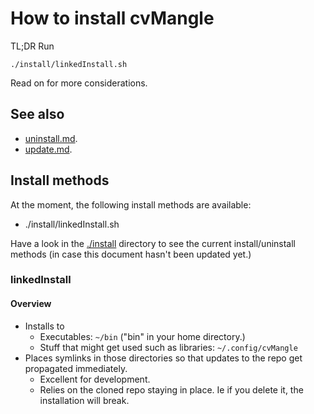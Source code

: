 # How to install cvMangle

TL;DR Run

```
./install/linkedInstall.sh
```

Read on for more considerations.

## See also

* [uninstall.md](uninstall.md).
* [update.md](update.md).

## Install methods

At the moment, the following install methods are available:

* ./install/linkedInstall.sh

Have a look in the [./install](https://github.com/ksandom/cvMangle/tree/main/install) directory to see the current install/uninstall methods (in case this document hasn't been updated yet.)

### linkedInstall

#### Overview

* Installs to
    * Executables: `~/bin` ("bin" in your home directory.)
    * Stuff that might get used such as libraries: `~/.config/cvMangle`
* Places symlinks in those directories so that updates to the repo get propagated immediately.
    * Excellent for development.
    * Relies on the cloned repo staying in place. Ie if you delete it, the installation will break.

